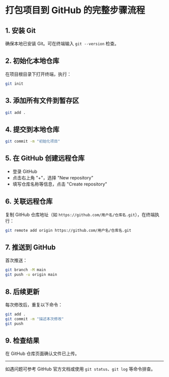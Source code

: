 # 打包项目到 GitHub 的完整步骤流程

## 1. 安装 Git
确保本地已安装 Git。可在终端输入 `git --version` 检查。

## 2. 初始化本地仓库
在项目根目录下打开终端，执行：
```bash
git init
```

## 3. 添加所有文件到暂存区
```bash
git add .
```

## 4. 提交到本地仓库
```bash
git commit -m "初始化项目"
```

## 5. 在 GitHub 创建远程仓库
- 登录 GitHub
- 点击右上角 "+"，选择 "New repository"
- 填写仓库名称等信息，点击 "Create repository"

## 6. 关联远程仓库
复制 GitHub 仓库地址（如 `https://github.com/用户名/仓库名.git`），在终端执行：
```bash
git remote add origin https://github.com/用户名/仓库名.git
```

## 7. 推送到 GitHub
首次推送：
```bash
git branch -M main
git push -u origin main
```

## 8. 后续更新
每次修改后，重复以下命令：
```bash
git add .
git commit -m "描述本次修改"
git push
```

## 9. 检查结果
在 GitHub 仓库页面确认文件已上传。

---
如遇问题可参考 GitHub 官方文档或使用 `git status`、`git log` 等命令排查。

